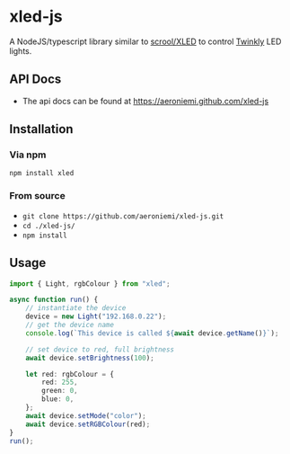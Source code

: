 # xled-js

A NodeJS/typescript library similar to [scrool/XLED](https://github.com/scrool/xled) to control [Twinkly](https://twinkly.com/) LED lights.

## API Docs

- The api docs can be found at https://aeroniemi.github.com/xled-js

## Installation

### Via npm

`npm install xled`

### From source

- `git clone https://github.com/aeroniemi/xled-js.git`
- `cd ./xled-js/`
- `npm install`

## Usage

```ts
import { Light, rgbColour } from "xled";

async function run() {
	// instantiate the device
	device = new Light("192.168.0.22");
	// get the device name
	console.log(`This device is called ${await device.getName()}`);

	// set device to red, full brightness
	await device.setBrightness(100);

	let red: rgbColour = {
		red: 255,
		green: 0,
		blue: 0,
	};
	await device.setMode("color");
	await device.setRGBColour(red);
}
run();
```
